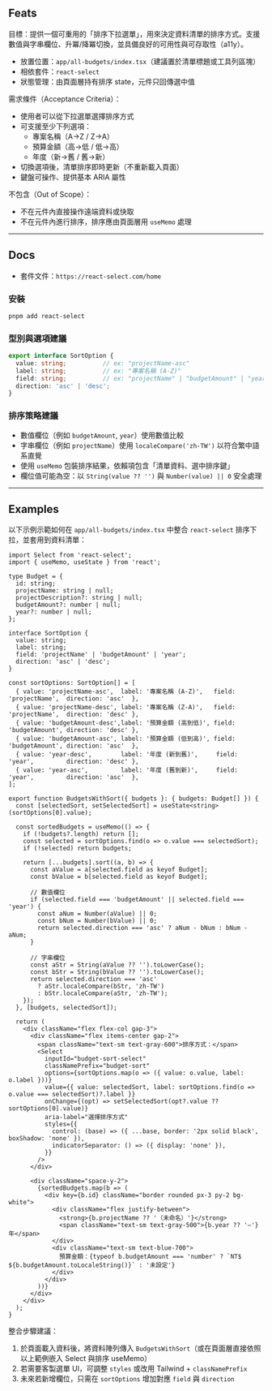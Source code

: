 ## Feats

目標：提供一個可重用的「排序下拉選單」，用來決定資料清單的排序方式。支援數值與字串欄位、升冪/降冪切換，並具備良好的可用性與可存取性（a11y）。

- 放置位置：`app/all-budgets/index.tsx`（建議置於清單標題或工具列區塊）
- 相依套件：`react-select`
- 狀態管理：由頁面層持有排序 state，元件只回傳選中值

需求條件（Acceptance Criteria）：
- 使用者可以從下拉選單選擇排序方式
- 可支援至少下列選項：
  - 專案名稱（A→Z / Z→A）
  - 預算金額（高→低 / 低→高）
  - 年度（新→舊 / 舊→新）
- 切換選項後，清單排序即時更新（不重新載入頁面）
- 鍵盤可操作、提供基本 ARIA 屬性

不包含（Out of Scope）：
- 不在元件內直接操作遠端資料或快取
- 不在元件內進行排序，排序應由頁面層用 `useMemo` 處理

---

## Docs

- 套件文件：`https://react-select.com/home`

### 安裝

```bash
pnpm add react-select
```

### 型別與選項建議

```ts
export interface SortOption {
  value: string;          // ex: "projectName-asc"
  label: string;          // ex: "專案名稱 (A-Z)"
  field: string;          // ex: "projectName" | "budgetAmount" | "year"
  direction: 'asc' | 'desc';
}
```

### 排序策略建議

- 數值欄位（例如 `budgetAmount`, `year`）使用數值比較
- 字串欄位（例如 `projectName`）使用 `localeCompare('zh-TW')` 以符合繁中語系直覺
- 使用 `useMemo` 包裝排序結果，依賴項包含「清單資料、選中排序鍵」
- 欄位值可能為空：以 `String(value ?? '')` 與 `Number(value) || 0` 安全處理

---

## Examples

以下示例示範如何在 `app/all-budgets/index.tsx` 中整合 `react-select` 排序下拉，並套用到資料清單：

```tsx
import Select from 'react-select';
import { useMemo, useState } from 'react';

type Budget = {
  id: string;
  projectName: string | null;
  projectDescription?: string | null;
  budgetAmount?: number | null;
  year?: number | null;
};

interface SortOption {
  value: string;
  label: string;
  field: 'projectName' | 'budgetAmount' | 'year';
  direction: 'asc' | 'desc';
}

const sortOptions: SortOption[] = [
  { value: 'projectName-asc',  label: '專案名稱 (A-Z)',   field: 'projectName',  direction: 'asc'  },
  { value: 'projectName-desc', label: '專案名稱 (Z-A)',   field: 'projectName',  direction: 'desc' },
  { value: 'budgetAmount-desc',label: '預算金額 (高到低)', field: 'budgetAmount', direction: 'desc' },
  { value: 'budgetAmount-asc', label: '預算金額 (低到高)', field: 'budgetAmount', direction: 'asc'  },
  { value: 'year-desc',        label: '年度 (新到舊)',     field: 'year',         direction: 'desc' },
  { value: 'year-asc',         label: '年度 (舊到新)',     field: 'year',         direction: 'asc'  },
];

export function BudgetsWithSort({ budgets }: { budgets: Budget[] }) {
  const [selectedSort, setSelectedSort] = useState<string>(sortOptions[0].value);

  const sortedBudgets = useMemo(() => {
    if (!budgets?.length) return [];
    const selected = sortOptions.find(o => o.value === selectedSort);
    if (!selected) return budgets;

    return [...budgets].sort((a, b) => {
      const aValue = a[selected.field as keyof Budget];
      const bValue = b[selected.field as keyof Budget];

      // 數值欄位
      if (selected.field === 'budgetAmount' || selected.field === 'year') {
        const aNum = Number(aValue) || 0;
        const bNum = Number(bValue) || 0;
        return selected.direction === 'asc' ? aNum - bNum : bNum - aNum;
      }

      // 字串欄位
      const aStr = String(aValue ?? '').toLowerCase();
      const bStr = String(bValue ?? '').toLowerCase();
      return selected.direction === 'asc'
        ? aStr.localeCompare(bStr, 'zh-TW')
        : bStr.localeCompare(aStr, 'zh-TW');
    });
  }, [budgets, selectedSort]);

  return (
    <div className="flex flex-col gap-3">
      <div className="flex items-center gap-2">
        <span className="text-sm text-gray-600">排序方式：</span>
        <Select
          inputId="budget-sort-select"
          classNamePrefix="budget-sort"
          options={sortOptions.map(o => ({ value: o.value, label: o.label }))}
          value={{ value: selectedSort, label: sortOptions.find(o => o.value === selectedSort)?.label }}
          onChange={(opt) => setSelectedSort(opt?.value ?? sortOptions[0].value)}
          aria-label="選擇排序方式"
          styles={{
            control: (base) => ({ ...base, border: '2px solid black', boxShadow: 'none' }),
            indicatorSeparator: () => ({ display: 'none' }),
          }}
        />
      </div>

      <div className="space-y-2">
        {sortedBudgets.map(b => (
          <div key={b.id} className="border rounded px-3 py-2 bg-white">
            <div className="flex justify-between">
              <strong>{b.projectName ?? '（未命名）'}</strong>
              <span className="text-sm text-gray-500">{b.year ?? '—'} 年</span>
            </div>
            <div className="text-sm text-blue-700">
              預算金額：{typeof b.budgetAmount === 'number' ? `NT$ ${b.budgetAmount.toLocaleString()}` : '未設定'}
            </div>
          </div>
        ))}
      </div>
    </div>
  );
}
```

整合步驟建議：
1. 於頁面載入資料後，將資料陣列傳入 `BudgetsWithSort`（或在頁面層直接依照以上範例嵌入 Select 與排序 useMemo）
2. 若需要客製選單 UI，可調整 `styles` 或改用 Tailwind + `classNamePrefix`
3. 未來若新增欄位，只需在 `sortOptions` 增加對應 `field` 與 `direction`